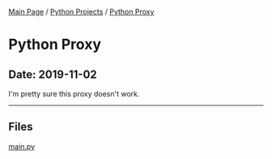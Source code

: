 [Main Page](/) / [Python Projects](/python) / [Python Proxy](/python/2019-11-02_Python_Proxy)

# Python Proxy

## Date: 2019-11-02

I'm pretty sure this proxy doesn't work.

-----

## Files

[main.py](main.py)